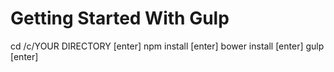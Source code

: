# Getting Started With Gulp


cd /c/YOUR DIRECTORY [enter]
npm install [enter]
bower install [enter]
gulp [enter]

